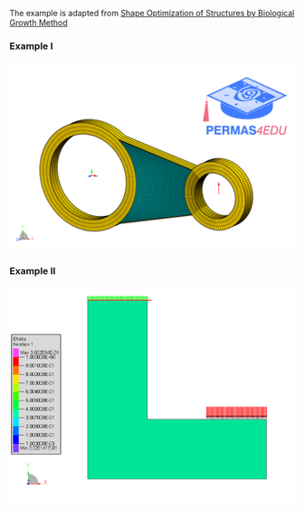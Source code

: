 The example is adapted from [Shape Optimization of Structures by Biological Growth Method](https://doi.org/10.3390/app14146245)

### Example I

![Finite element model](model.png)

### Example II

![efratio](video_topovar_nodal.gif)

